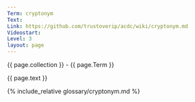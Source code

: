 ```yaml
---
Term: cryptonym
Text: 
Link: https://github.com/trustoverip/acdc/wiki/cryptonym.md
Videostart: 
Level: 3
layout: page
---
```


{{ page.collection }} - {{ page.Term }}

   {{ page.text }}

{% include_relative glossary/cryptonym.md %}
